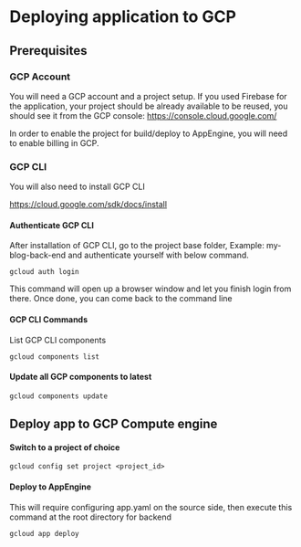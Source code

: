 # Deploying application to GCP

## Prerequisites
### GCP Account
You will need a GCP account and a project setup.
If you used Firebase for the application, your project should be already available to be reused, you should see it from the GCP console:
https://console.cloud.google.com/

In order to enable the project for build/deploy to AppEngine, you will need to enable billing in GCP.

### GCP CLI
You will also need to install GCP CLI

https://cloud.google.com/sdk/docs/install

#### Authenticate GCP CLI 
After installation of GCP CLI, go to the project base folder,
Example: my-blog-back-end and authenticate yourself with below command.

`gcloud auth login`

This command will open up a browser window and let you finish login from there.
Once done, you can come back to the command line


#### GCP CLI Commands

List GCP CLI components

`gcloud components list`

#### Update all GCP components to latest

`gcloud components update`
 

## Deploy app to GCP Compute engine 

#### Switch to a project of choice 

`gcloud config set project <project_id>`
 
#### Deploy to AppEngine
This will require configuring app.yaml on the source side, then execute this command at the root directory for backend

`gcloud app deploy`
